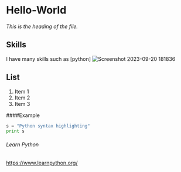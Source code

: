# Hello-World
*This is the heading of the file.*
## Skills
I have many skills such as [python] ![Screenshot 2023-09-20 181836](https://github.com/thomasjaegers/Hello-World/assets/145621382/9daa86c8-745f-4bfd-b73a-a4d7820a3370)


 ## List
 1. Item 1
 2. Item 2
 3. Item 3


####Example
```python
s = "Python syntax highlighting"
print s
```

###### Learn Python
https://www.learnpython.org/



